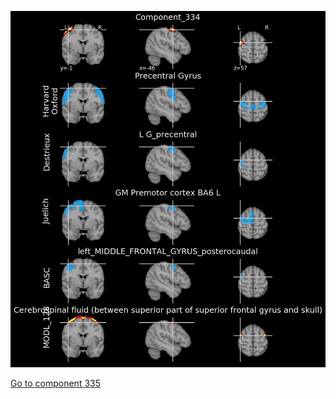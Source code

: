 


![334](preliminary/334.jpg "Component 334")

[Go to component 335](https://parietal-inria.github.io/MODL_atlas/512/335 "Component 335")